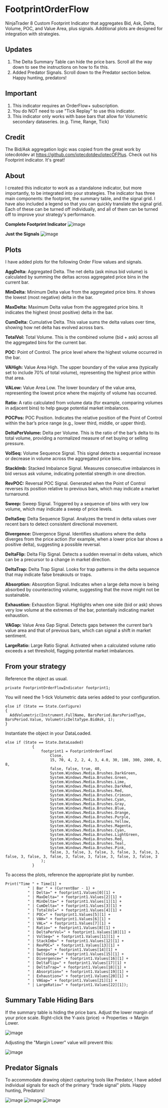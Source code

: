 # FootprintOrderFlow
NinjaTrader 8 Custom Footprint Indicator that aggregates Bid, Ask, Delta, Volume, POC, and Value Area, plus signals. Additional plots are designed for integration with strategies.

## Updates
1. The Delta Summary Table can hide the price bars. Scroll all the way down to see the instructions on how to fix this.
2. Added Predator Signals. Scroll down to the Predator section below. Happy hunting, predators!

## Important
1. This indicator requires an OrderFlow+ subscription.
2. You do NOT need to use "Tick Replay" to use this indicator.
3. This indicator only works with base bars that allow for Volumetric secondary dataseries. (e.g. Time, Range, Tick)

## Credit
The Bid/Ask aggregation logic was copied from the great work by iotecdotdev at https://github.com/iotecdotdev/iotecOFPlus. Check out his Footprint indicator. It's great!

## About
I created this indicator to work as a standalone indicator, but more importantly, to be integrated into your strategies. The indicator has three main components: the footprint, the summary table, and the signal grid. I have also included a legend so that you can quickly translate the signal grid. Each of these can be turned off individually, and all of them can be turned off to improve your strategy's performance.

**Complete Footprint Indicator**
![image](https://github.com/user-attachments/assets/0e2eb157-7f17-49b3-8705-2eb840077c7f)

**Just the Signals**
![image](https://github.com/user-attachments/assets/97ff74de-52d7-435f-8de5-fa522fa65f13)


## Plots
I have added plots for the following Order Flow values and signals. 

**AggDelta:**
Aggregated Delta. The net delta (ask minus bid volume) is calculated by summing the deltas across aggregated price bins in the current bar.

**MinDelta:**
Minimum Delta value from the aggregated price bins. It shows the lowest (most negative) delta in the bar.

**MaxDelta:**
Maximum Delta value from the aggregated price bins. It indicates the highest (most positive) delta in the bar.

**CumDelta:**
Cumulative Delta. This value sums the delta values over time, showing how net delta has evolved across bars.

**TotalVol:**
Total Volume. This is the combined volume (bid + ask) across all the aggregated bins for the current bar.

**POC:**
Point of Control. The price level where the highest volume occurred in the bar.

**VAHigh:**
Value Area High. The upper boundary of the value area (typically set to include 70% of total volume), representing the highest price within that area.

**VALow:**
Value Area Low. The lower boundary of the value area, representing the lowest price where the majority of volume has occurred.

**Ratio:**
A ratio calculated from volume data (for example, comparing volumes in adjacent bins) to help gauge potential market imbalances.

**POCPos:**
POC Position. Indicates the relative position of the Point of Control within the bar’s price range (e.g., lower third, middle, or upper third).

**DeltaPerVolume:**
Delta per Volume. This is the ratio of the bar’s delta to its total volume, providing a normalized measure of net buying or selling pressure.

**VolSeq:**
Volume Sequence Signal. This signal detects a sequential increase or decrease in volume across the aggregated price bins.

**StackImb:**
Stacked Imbalance Signal. Measures consecutive imbalances in bid versus ask volume, indicating potential strength in one direction.

**RevPOC:**
Reversal POC Signal. Generated when the Point of Control reverses its position relative to previous bars, which may indicate a market turnaround.

**Sweep:**
Sweep Signal. Triggered by a sequence of bins with very low volume, which may indicate a sweep of price levels.

**DeltaSeq:**
Delta Sequence Signal. Analyzes the trend in delta values over recent bars to detect consistent directional movement.

**Divergence:**
Divergence Signal. Identifies situations where the delta diverges from the price action (for example, when a lower price bar shows a positive delta), suggesting a possible reversal.

**DeltaFlip:**
Delta Flip Signal. Detects a sudden reversal in delta values, which can be a precursor to a change in market direction.

**DeltaTrap:**
Delta Trap Signal. Looks for trap patterns in the delta sequence that may indicate false breakouts or traps.

**Absorption:**
Absorption Signal. Indicates when a large delta move is being absorbed by counteracting volume, suggesting that the move might not be sustainable.

**Exhaustion:**
Exhaustion Signal. Highlights when one side (bid or ask) shows very low volume at the extremes of the bar, potentially indicating market exhaustion.

**VAGap:**
Value Area Gap Signal. Detects gaps between the current bar’s value area and that of previous bars, which can signal a shift in market sentiment.

**LargeRatio:**
Large Ratio Signal. Activated when a calculated volume ratio exceeds a set threshold, flagging potential market imbalances.


## From your strategy
Reference the object as usual.
```
private FootprintOrderFlowIndicator footprint1;
```

You will need the 1-tick Volumetric data series added to your configuration.
```
else if (State == State.Configure)
{
  AddVolumetric(Instrument.FullName, BarsPeriod.BarsPeriodType, BarsPeriod.Value, VolumetricDeltaType.BidAsk, 1);
}
```

Instantiate the object in your DataLoaded.
```
else if (State == State.DataLoaded)
			{	
				footprint1 = FootprintOrderFlow(
				    Close,
				    15, 70, 4, 2, 2, 4, 3, 4.0, 30, 100, 300, 2000, 8, 8,
				    false, false, true, 40,
				    System.Windows.Media.Brushes.DarkGreen,
				    System.Windows.Media.Brushes.Green,
				    System.Windows.Media.Brushes.Lime,
				    System.Windows.Media.Brushes.DarkRed,
				    System.Windows.Media.Brushes.Red,
				    System.Windows.Media.Brushes.Crimson,
				    System.Windows.Media.Brushes.Cyan,
				    System.Windows.Media.Brushes.Gray,
				    System.Windows.Media.Brushes.Blue,
				    System.Windows.Media.Brushes.Orange,
				    System.Windows.Media.Brushes.Purple,
				    System.Windows.Media.Brushes.Yellow,
				    System.Windows.Media.Brushes.Magenta,
				    System.Windows.Media.Brushes.Cyan,
				    System.Windows.Media.Brushes.LightGreen,
				    System.Windows.Media.Brushes.Red,
				    System.Windows.Media.Brushes.Teal,
				    System.Windows.Media.Brushes.Pink,
				    false, 3, false, 3, false, 3, false, 3, false, 3, false, 3, false, 3, false, 3, false, 3, false, 3, false, 3, false, 3
				);
			}
```

To access the plots, reference the appropriate plot by number.
```
Print("Time " + Time[1] +
          " | Bar " + (CurrentBar - 1) +
          " | Delta=" + footprint1.Values[0][1] +
          " | MaxDelta=" + footprint1.Values[2][1] +
          " | MinDelta=" + footprint1.Values[1][1] +
          " | CumDelta=" + footprint1.Values[3][1] +
          " | TotalVol=" + footprint1.Values[4][1] +
          " | POC=" + footprint1.Values[5][1] +
          " | VAH=" + footprint1.Values[6][1] +
          " | VAL=" + footprint1.Values[7][1] +
          " | Ratio=" + footprint1.Values[8][1] +
          " | DeltaPerVol=" + footprint1.Values[10][1] +
          " | VolSeq=" + footprint1.Values[11][1] +
          " | StackImb=" + footprint1.Values[12][1] +
          " | RevPOC=" + footprint1.Values[13][1] +
          " | Sweep=" + footprint1.Values[14][1] +
          " | DeltaSeq=" + footprint1.Values[15][1] +
          " | Divergence=" + footprint1.Values[16][1] +
          " | DeltaFlip=" + footprint1.Values[17][1] +
          " | DeltaTrap=" + footprint1.Values[18][1] +
          " | Absorption=" + footprint1.Values[19][1] +
          " | Exhaustion=" + footprint1.Values[20][1] +
          " | VAGap=" + footprint1.Values[21][1] +
          " | LargeRatio=" + footprint1.Values[22][1]);
```
## Summary Table Hiding Bars
If the summary table is hiding the price bars. Adjust the lower margin of your price scale. Right-click the Y-axis (price) -> Properties -> Margin Lower.

![image](https://github.com/user-attachments/assets/176e7012-60dc-4e0b-a1c1-9c9aa389337b)

Adjusting the "Margin Lower" value will prevent this:

![image](https://github.com/user-attachments/assets/b9bde5d2-25a5-47bb-9b5b-001153a4dde0)

## Predator Signals
To accommodate drawing object capturing tools like Predator, I have added individual signals for each of the primary "trade signal" plots. Happy hunting, Predators!

![image](https://github.com/user-attachments/assets/2b1bd8b2-2bb8-4912-8524-608c855507aa)
![image](https://github.com/user-attachments/assets/855d2e5e-e795-47b6-b3a0-11c79ccfbfef)
![image](https://github.com/user-attachments/assets/3811c7c5-398f-4d9f-a751-5a19f4c94e4d)


